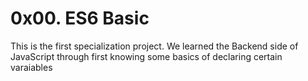 # 0x00. ES6 Basic
This is the first specialization project. We learned the Backend side of JavaScript through first knowing some basics of declaring certain varaiables
